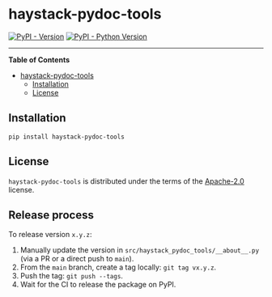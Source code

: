 # haystack-pydoc-tools

[![PyPI - Version](https://img.shields.io/pypi/v/haystack-pydoc-tools.svg)](https://pypi.org/project/haystack-pydoc-tools)
[![PyPI - Python Version](https://img.shields.io/pypi/pyversions/haystack-pydoc-tools.svg)](https://pypi.org/project/haystack-pydoc-tools)

-----

**Table of Contents**

- [haystack-pydoc-tools](#haystack-pydoc-tools)
  - [Installation](#installation)
  - [License](#license)

## Installation

```console
pip install haystack-pydoc-tools
```

## License

`haystack-pydoc-tools` is distributed under the terms of the [Apache-2.0](https://spdx.org/licenses/Apache-2.0.html) license.

## Release process
To release version `x.y.z`:

1. Manually update the version in `src/haystack_pydoc_tools/__about__.py` (via a PR or a direct push to `main`).
2. From the `main` branch, create a tag locally: `git tag vx.y.z`.
3. Push the tag: `git push --tags`.
4. Wait for the CI to release the package on PyPI.

